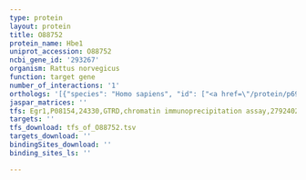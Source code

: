 ```yaml
---
type: protein
layout: protein
title: O88752
protein_name: Hbe1
uniprot_accession: O88752
ncbi_gene_id: '293267'
organism: Rattus norvegicus
function: target gene
number_of_interactions: '1'
orthologs: '[{"species": "Homo sapiens", "id": ["<a href=\"/protein/p69891\">P69891</a>", "<a href=\"/protein/p69892\">P69892</a>", "<a href=\"/protein/p02100\">P02100</a>"]}, {"species": "Danio rerio", "id": ["Q5BLF6", "<a href=\"/protein/q7t1b0\">Q7T1B0</a>", "Q6ZM12", "O93548"]}, {"species": "Mus musculus", "id": ["<a href=\"/protein/q9cr49\">Q9CR49</a>"]}]'
jaspar_matrices: ''
tfs: Egr1,P08154,24330,GTRD,chromatin immunoprecipitation assay,27924024%5Buid%5D,No
targets: ''
tfs_download: tfs_of_O88752.tsv
targets_download: ''
bindingSites_download: ''
binding_sites_ls: ''

---
```

